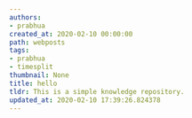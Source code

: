 ```yaml
---
authors:
- prabhua
created_at: 2020-02-10 00:00:00
path: webposts
tags:
- prabhua
- timesplit
thumbnail: None
title: hello
tldr: This is a simple knowledge repository.
updated_at: 2020-02-10 17:39:26.824378
---
```


